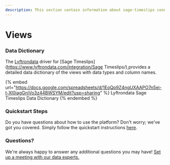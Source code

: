 ```yaml
---
description: This section contain information about sage-timeslips connector views information
---
```


# Views

### Data Dictionary

The [Lyftrondata](https://www.lyftrondata.com/) driver for [Sage Timeslips](https://www.lyftrondata.com/integration/Sage Timeslips/)[ ](https://www.lyftrondata.com/integration/sage-timeslips/)provides a detailed data dictionary of the views with data types and column names.

{% embed url="https://docs.google.com/spreadsheets/d/1EoQp9Z4ngUXAAPO7n5ei-t-Xl0iagGniVo3z44BWSYM/edit?usp=sharing" %}
Lyftrondata Sage Timeslips Data Dictionary
{% endembed %}

### Quickstart Steps

Do you have questions about how to use the platform? Don't worry; we've got you covered. Simply follow the quickstart instructions [here](../../../../quickstart-steps.md).

### Questions? <a href="#questions" id="questions"></a>

We're always happy to answer any additional questions you may have! [Set up a meeting with our data experts.](https://www.lyftrondata.com/book-a-meeting/)


